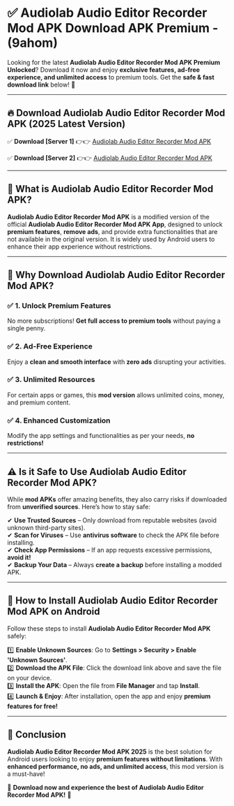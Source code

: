 
# ✅ Audiolab Audio Editor Recorder Mod APK Download APK Premium -  (9ahom) 

Looking for the latest **Audiolab Audio Editor Recorder Mod APK Premium Unlocked**? Download it now and enjoy **exclusive features, ad-free experience, and unlimited access** to premium tools. Get the **safe & fast download link** below! 🚀

---

## 🔥 Download Audiolab Audio Editor Recorder Mod APK (2025 Latest Version)

✅ **Download [Server 1]** 👉👉 [Audiolab Audio Editor Recorder Mod APK ](https://apkcomod.com?title=Audiolab_Audio_Editor_Recorder_Mod_APK)  

✅ **Download [Server 2]** 👉👉 [Audiolab Audio Editor Recorder Mod APK ](https://apkcomod.com?title=Audiolab_Audio_Editor_Recorder_Mod_APK)  


---

## 📌 What is Audiolab Audio Editor Recorder Mod APK?

**Audiolab Audio Editor Recorder Mod APK** is a modified version of the official **Audiolab Audio Editor Recorder Mod APK App**, designed to unlock **premium features**, **remove ads**, and provide extra functionalities that are not available in the original version. It is widely used by Android users to enhance their app experience without restrictions.

---

## 🌟 Why Download Audiolab Audio Editor Recorder Mod APK?

### ✅ 1. Unlock Premium Features
No more subscriptions! **Get full access to premium tools** without paying a single penny.

### ✅ 2. Ad-Free Experience
Enjoy a **clean and smooth interface** with **zero ads** disrupting your activities.

### ✅ 3. Unlimited Resources
For certain apps or games, this **mod version** allows unlimited coins, money, and premium content.

### ✅ 4. Enhanced Customization
Modify the app settings and functionalities as per your needs, **no restrictions!**

---

## ⚠️ Is it Safe to Use Audiolab Audio Editor Recorder Mod APK?

While **mod APKs** offer amazing benefits, they also carry risks if downloaded from **unverified sources**. Here’s how to stay safe:

✔ **Use Trusted Sources** – Only download from reputable websites (avoid unknown third-party sites).  
✔ **Scan for Viruses** – Use **antivirus software** to check the APK file before installing.  
✔ **Check App Permissions** – If an app requests excessive permissions, **avoid it!**  
✔ **Backup Your Data** – Always **create a backup** before installing a modded APK.

---

## 📲 How to Install Audiolab Audio Editor Recorder Mod APK on Android

Follow these steps to install **Audiolab Audio Editor Recorder Mod APK** safely:

1️⃣ **Enable Unknown Sources**: Go to **Settings > Security > Enable 'Unknown Sources'**.  
2️⃣ **Download the APK File**: Click the download link above and save the file on your device.  
3️⃣ **Install the APK**: Open the file from **File Manager** and tap **Install**.  
4️⃣ **Launch & Enjoy**: After installation, open the app and enjoy **premium features for free!**

---

## 🚀 Conclusion

**Audiolab Audio Editor Recorder Mod APK 2025** is the best solution for Android users looking to enjoy **premium features without limitations**. With **enhanced performance, no ads, and unlimited access**, this mod version is a must-have!

🔻 **Download now and experience the best of Audiolab Audio Editor Recorder Mod APK!** 🔻

